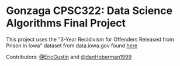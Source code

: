# Gonzaga CPSC322: Data Science Algorithms Final Project
This project uses the "3-Year Recidivism for Offenders Released from Prison in Iowa" dataset from data.iowa.gov found [here](https://data.iowa.gov/Correctional-System/3-Year-Recidivism-for-Offenders-Released-from-Pris/mw8r-vqy4)

Contributors: [@EricGustin](https://github.com/EricGustin) and [@danHoberman1999](https://github.com/danHoberman1999)

